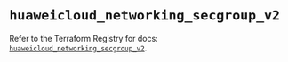 # `huaweicloud_networking_secgroup_v2`

Refer to the Terraform Registry for docs: [`huaweicloud_networking_secgroup_v2`](https://registry.terraform.io/providers/huaweicloud/huaweicloud/1.71.1/docs/resources/networking_secgroup_v2).
